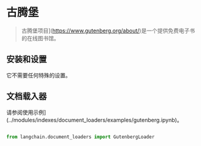 # 古腾堡

>古腾堡项目](https://www.gutenberg.org/about/)是一个提供免费电子书的在线图书馆。

## 安装和设置

它不需要任何特殊的设置。

## 文档载入器

请参阅使用示例](../modules/indexes/document_loaders/examples/gutenberg.ipynb)。

```python

from langchain.document_loaders import GutenbergLoader

```

